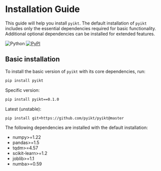 # Installation Guide

This guide will help you install `pyikt`. The default installation of `pyikt` includes only the essential dependencies required for basic functionality. Additional optional dependencies can be installed for extended features.

![Python](https://img.shields.io/badge/python-3.9%20%7C%203.10%20%7C%203.11%20%7C%203.12-blue) [![PyPI](https://img.shields.io/pypi/v/pyikt)](https://pypi.org/project/pyikt/)

## **Basic installation**

To install the basic version of `pyikt` with its core dependencies, run:

```bash
pip install pyikt
```

Specific version:

```bash
pip install pyikt==0.1.0
```

Latest (unstable):

```bash
pip install git+https://github.com/pyikt/pyikt@master
```

The following dependencies are installed with the default installation:

+ numpy>=1.22
+ pandas>=1.5
+ tqdm>=4.57
+ scikit-learn>=1.2
+ joblib>=1.1
+ numba>=0.59
